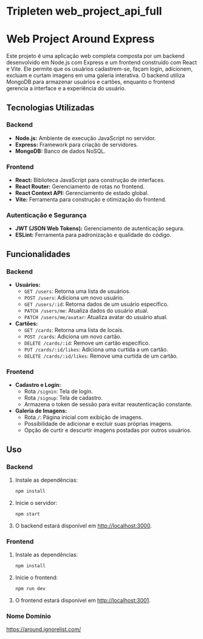 # Tripleten web_project_api_full
# Web Project Around Express

Este projeto é uma aplicação web completa composta por um backend desenvolvido em Node.js com Express e um frontend construído com React e Vite. Ele permite que os usuários cadastrem-se, façam login, adicionem, excluam e curtam imagens em uma galeria interativa. O backend utiliza MongoDB para armazenar usuários e cartões, enquanto o frontend gerencia a interface e a experiência do usuário.

## Tecnologias Utilizadas

### Backend
- **Node.js:** Ambiente de execução JavaScript no servidor.
- **Express:** Framework para criação de servidores.
- **MongoDB:** Banco de dados NoSQL.

### Frontend
- **React:** Biblioteca JavaScript para construção de interfaces.
- **React Router:** Gerenciamento de rotas no frontend.
- **React Context API:** Gerenciamento de estado global.
- **Vite:** Ferramenta para construção e otimização do frontend.

### Autenticação e Segurança
- **JWT (JSON Web Tokens):** Gerenciamento de autenticação segura.
- **ESLint:** Ferramenta para padronização e qualidade do código.

## Funcionalidades

### Backend
- **Usuários:**
  - `GET /users`: Retorna uma lista de usuários.
  - `POST /users`: Adiciona um novo usuário.
  - `GET /users/:id`: Retorna dados de um usuário específico.
  - `PATCH /users/me`: Atualiza dados do usuário atual.
  - `PATCH /users/me/avatar`: Atualiza avatar do usuário atual.
- **Cartões:**
  - `GET /cards`: Retorna uma lista de locais.
  - `POST /cards`: Adiciona um novo cartão.
  - `DELETE /cards/:id`: Remove um cartão específico.
  - `PUT /cards/:id/likes`: Adiciona uma curtida a um cartão.
  - `DELETE /cards/:id/likes`: Remove uma curtida de um cartão.

### Frontend
- **Cadastro e Login:**
  - Rota `/signin`: Tela de login.
  - Rota `/signup`: Tela de cadastro.
  - Armazena o token de sessão para evitar reautenticação constante.
- **Galeria de Imagens:**
  - Rota `/`: Página inicial com exibição de imagens.
  - Possibilidade de adicionar e excluir suas próprias imagens.
  - Opção de curtir e descurtir imagens postadas por outros usuários.

## Uso

### Backend
1. Instale as dependências:
   ```bash
   npm install
   ```
2. Inicie o servidor:
   ```bash
   npm start
   ```
3. O backend estará disponível em [http://localhost:3000](http://localhost:3000).

### Frontend
1. Instale as dependências:
   ```bash
   npm install
   ```
2. Inicie o frontend:
   ```bash
   npm run dev
   ```
3. O frontend estará disponível em [http://localhost:3001](http://localhost:3001).

### Nome Domínio
https://around.ignorelist.com/